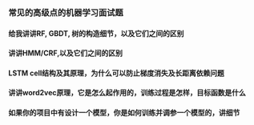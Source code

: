 ### 常见的高级点的机器学习面试题

#### 给我讲讲RF, GBDT, 树的构造细节，以及它们之间的区别


#### 讲讲HMM/CRF,以及它们之间的区别


#### LSTM cell结构及其原理，为什么可以防止梯度消失及长距离依赖问题


#### 讲讲word2vec原理，它是怎么起作用的，训练过程是怎样，目标函数是什么


#### 如果你的项目中有设计一个模型，你是如何训练并调参一个模型的，讲细节
